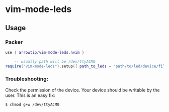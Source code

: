 # vim-mode-leds
## Usage
### Packer
```lua
use { arrowtip/vim-mode-leds.nvim }

    -- usually path will be /dev/ttyACM0
require("vim-mode-leds").setup({ path_to_leds = "path/to/led/device/file" })
```

### Troubleshooting:
Check the permission of the device. 
Your device should be writable by the user.
This is an easy fix:
```
$ chmod g+w /dev/ttyACM0
```


